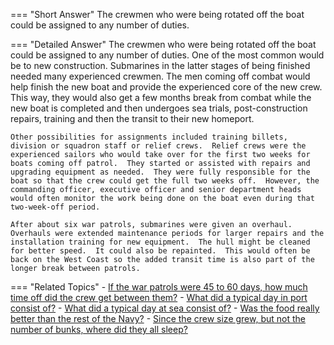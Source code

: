 
=== "Short Answer"
    The crewmen who were being rotated off the boat could be assigned to any number of duties.

=== "Detailed Answer"
    The crewmen who were being rotated off the boat could be assigned to any number of duties.  One of the most common would be to new construction.  Submarines in the latter stages of being finished needed many experienced crewmen.  The men coming off combat would help finish the new boat and provide the experienced core of the new crew.  This way, they would also get a few months break from combat while the new boat is completed and then undergoes sea trials, post-construction repairs, training and then the transit to their new homeport.

    Other possibilities for assignments included training billets, division or squadron staff or relief crews.  Relief crews were the experienced sailors who would take over for the first two weeks for boats coming off patrol.  They started or assisted with repairs and upgrading equipment as needed.  They were fully responsible for the boat so that the crew could get the full two weeks off.  However, the commanding officer, executive officer and senior department heads would often monitor the work being done on the boat even during that two-week-off period.

    After about six war patrols, submarines were given an overhaul.  Overhauls were extended maintenance periods for larger repairs and the installation training for new equipment.  The hull might be cleaned for better speed.  It could also be repainted.  This would often be back on the West Coast so the added transit time is also part of the longer break between patrols.

=== "Related Topics"
    - [If the war patrols were 45 to 60 days, how much time off did the crew get between them?](../FAQs/if-the-war-patrols-were-45-to-60-days-how-much-time-off-did-the-crew-get-between-them.md)
    - [What did a typical day in port consist of?](../FAQs/what-did-a-typical-day-in-port-consist-of.md)
    - [What did a typical day at sea consist of?](../FAQs/what-did-a-typical-day-at-sea-consist-of.md)
    - [Was the food really better than the rest of the Navy?](../FAQs/was-the-food-really-better-than-the-rest-of-the-navy.md)
    - [Since the crew size grew, but not the number of bunks, where did they all sleep?](../FAQs/since-the-crew-size-grew-but-not-the-number-of-bunks-where-did-they-all-sleep.md)
